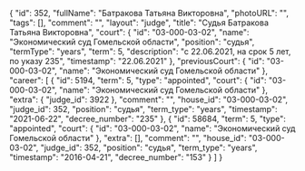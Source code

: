{
    "id": 352,
    "fullName": "Батракова Татьяна Викторовна",
    "photoURL": "",
    "tags": [],
    "comment": "",
    "layout": "judge",
    "title": "Судья Батракова Татьяна Викторовна",
    "court": {
        "id": "03-000-03-02",
        "name": "Экономический суд Гомельской области",
        "position": "судья",
        "termType": "years",
        "term": 5,
        "description": "c 22.06.2021, на срок 5 лет, по указу 235",
        "timestamp": "22.06.2021"
    },
    "previousCourt": {
        "id": "03-000-03-02",
        "name": "Экономический суд Гомельской области"
    },
    "career": [
        {
            "id": 5194,
            "term": 5,
            "type": "appointed",
            "court": {
                "id": "03-000-03-02",
                "name": "Экономический суд Гомельской области"
            },
            "extra": {
                "judge_id": 3922
            },
            "comment": "",
            "house_id": "03-000-03-02",
            "judge_id": 352,
            "position": "судья",
            "term_type": "years",
            "timestamp": "2021-06-22",
            "decree_number": "235"
        },
        {
            "id": 58684,
            "term": 5,
            "type": "appointed",
            "court": {
                "id": "03-000-03-02",
                "name": "Экономический суд Гомельской области"
            },
            "extra": [],
            "comment": "",
            "house_id": "03-000-03-02",
            "judge_id": 352,
            "position": "судья",
            "term_type": "years",
            "timestamp": "2016-04-21",
            "decree_number": "153"
        }
    ]
}